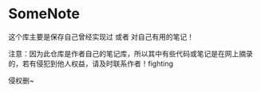 # SomeNote

这个库主要是保存自己曾经实现过 或者 对自己有用的笔记！


注意：因为此仓库是作者自己的笔记库，所以其中有些代码或笔记是在网上摘录的，若有侵犯到他人权益，请及时联系作者！fighting

侵权删~